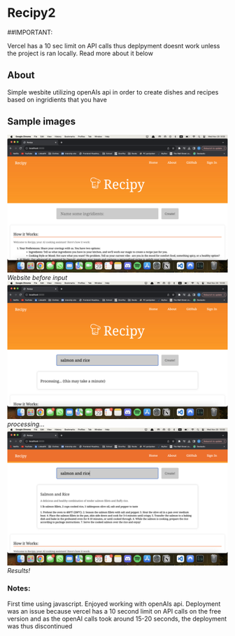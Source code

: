 # Recipy2
##IMPORTANT:
<p>Vercel has a 10 sec limit on API calls thus deplpyment doesnt work unless the project is ran locally. Read more about it below</p>

## About

<p>Simple wesbite utilizing openAIs api in order to create dishes and recipes based on ingridients that you have</p>

## Sample images
![First Look](readMeImages/Screenshot%202023-11-29%20at%2009.59.53.png)
*Website before input*
![Processing](readMeImages/Screenshot%202023-11-29%20at%2010.00.01.png)
*processing...*
![Results](readMeImages/Screenshot%202023-11-29%20at%2010.00.28.png)
*Results!*

### Notes:
<p>First time using javascript. Enjoyed working with openAIs api. Deployment was an issue because vercel has a 10 second limit on API calls on the free version and as the openAI calls took around 15-20 seconds, the deployment was thus discontinued </p>
